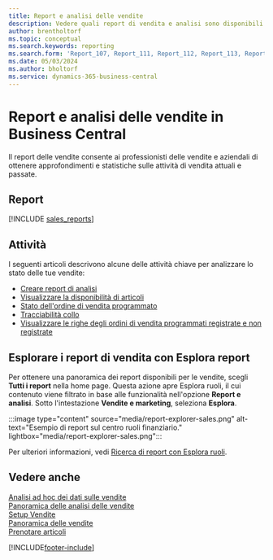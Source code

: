 ```yaml
---
title: Report e analisi delle vendite
description: Vedere quali report di vendita e analisi sono disponibili nella versione standard di Business Central in modo da poter tenere traccia della propria attività.
author: brentholtorf
ms.topic: conceptual
ms.search.keywords: reporting
ms.search.form: 'Report_107, Report_111, Report_112, Report_113, Report_119, Report_121, Report_129, Report_209, Report_708, Report_713, Report_718, Report_813, Report_7313'
ms.date: 05/03/2024
ms.author: bholtorf
ms.service: dynamics-365-business-central
---
```

# Report e analisi delle vendite in Business Central

Il report delle vendite consente ai professionisti delle vendite e aziendali di ottenere approfondimenti e statistiche sulle attività di vendita attuali e passate.  

## Report

[!INCLUDE [sales_reports](includes/sales-reports-include.md)]

## Attività

I seguenti articoli descrivono alcune delle attività chiave per analizzare lo stato delle tue vendite:

* [Creare report di analisi](bi-how-create-analysis-views-reports.md)  
* [Visualizzare la disponibilità di articoli](inventory-how-availability-overview.md)
* [Stato dell'ordine di vendita programmato](sales-how-to-create-blanket-sales-orders.md#to-view-the-status-of-a-blanket-sales-order)
* [Tracciabilità collo](sales-how-track-packages.md)
* [Visualizzare le righe degli ordini di vendita programmati registrate e non registrate](sales-how-to-create-blanket-sales-orders.md#to-view-unposted-and-posted-blanket-sales-order-lines)

## Esplorare i report di vendita con Esplora report

Per ottenere una panoramica dei report disponibili per le vendite, scegli **Tutti i report** nella home page. Questa azione apre Esplora ruoli, il cui contenuto viene filtrato in base alle funzionalità nell'opzione **Report e analisi**. Sotto l'intestazione **Vendite e marketing**, seleziona **Esplora**.

:::image type="content" source="media/report-explorer-sales.png" alt-text="Esempio di report sul centro ruoli finanziario." lightbox="media/report-explorer-sales.png":::

Per ulteriori informazioni, vedi [Ricerca di report con Esplora ruoli](ui-role-explorer.md).

## Vedere anche

[Analisi ad hoc dei dati sulle vendite](ad-hoc-analysis-sales.md)    
[Panoramica delle analisi delle vendite](sales-analytics-overview.md)   
[Setup Vendite](sales-setup-sales.md)  
[Panoramica delle vendite](sales-manage-sales.md)  
[Prenotare articoli](inventory-how-to-reserve-items.md)

[!INCLUDE[footer-include](includes/footer-banner.md)]
